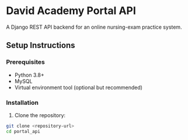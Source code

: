 # David Academy Portal API

A Django REST API backend for an online nursing-exam practice system.

## Setup Instructions

### Prerequisites
- Python 3.8+
- MySQL
- Virtual environment tool (optional but recommended)

### Installation

1. Clone the repository:
```bash
git clone <repository-url>
cd portal_api
